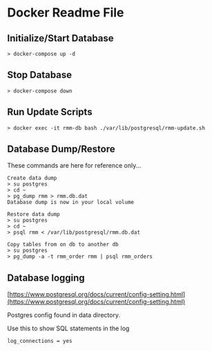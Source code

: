 # Docker Readme File

## Initialize/Start Database
```
> docker-compose up -d
```
## Stop Database
```
> docker-compose down
```

## Run Update Scripts
```
> docker exec -it rmm-db bash ./var/lib/postgresql/rmm-update.sh
```

## Database Dump/Restore
These commands are here for reference only...
```
Create data dump
> su postgres
> cd ~
> pg_dump rmm > rmm.db.dat
Database dump is now in your local volume
```
```
Restore data dump
> su postgres
> cd ~
> psql rmm < /var/lib/postgresql/rmm.db.dat
```
```
Copy tables from on db to another db
> su postgres
> pg_dump -a -t rmm_order rmm | psql rmm_orders
```

## Database logging
[https://www.postgresql.org/docs/current/config-setting.html](https://www.postgresql.org/docs/current/config-setting.html)

Postgres config found in data directory.

Use this to show SQL statements in the log
```
log_connections = yes
```
